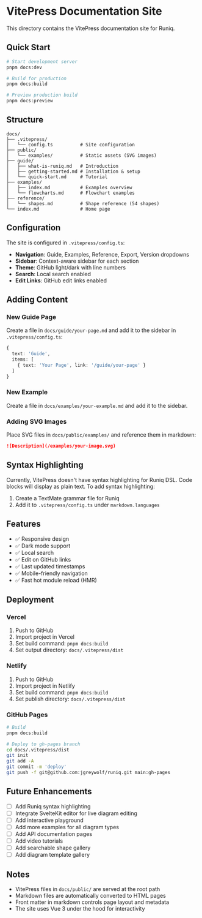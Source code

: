 # VitePress Documentation Site

This directory contains the VitePress documentation site for Runiq.

## Quick Start

```bash
# Start development server
pnpm docs:dev

# Build for production
pnpm docs:build

# Preview production build
pnpm docs:preview
```

## Structure

```
docs/
├── .vitepress/
│   └── config.ts          # Site configuration
├── public/
│   └── examples/          # Static assets (SVG images)
├── guide/
│   ├── what-is-runiq.md   # Introduction
│   ├── getting-started.md # Installation & setup
│   └── quick-start.md     # Tutorial
├── examples/
│   ├── index.md           # Examples overview
│   └── flowcharts.md      # Flowchart examples
├── reference/
│   └── shapes.md          # Shape reference (54 shapes)
└── index.md               # Home page
```

## Configuration

The site is configured in `.vitepress/config.ts`:

- **Navigation**: Guide, Examples, Reference, Export, Version dropdowns
- **Sidebar**: Context-aware sidebar for each section
- **Theme**: GitHub light/dark with line numbers
- **Search**: Local search enabled
- **Edit Links**: GitHub edit links enabled

## Adding Content

### New Guide Page

Create a file in `docs/guide/your-page.md` and add it to the sidebar in `.vitepress/config.ts`:

```typescript
{
  text: 'Guide',
  items: [
    { text: 'Your Page', link: '/guide/your-page' }
  ]
}
```

### New Example

Create a file in `docs/examples/your-example.md` and add it to the sidebar.

### Adding SVG Images

Place SVG files in `docs/public/examples/` and reference them in markdown:

```markdown
![Description](/examples/your-image.svg)
```

## Syntax Highlighting

Currently, VitePress doesn't have syntax highlighting for Runiq DSL. Code blocks will display as plain text. To add syntax highlighting:

1. Create a TextMate grammar file for Runiq
2. Add it to `.vitepress/config.ts` under `markdown.languages`

## Features

- ✅ Responsive design
- ✅ Dark mode support
- ✅ Local search
- ✅ Edit on GitHub links
- ✅ Last updated timestamps
- ✅ Mobile-friendly navigation
- ✅ Fast hot module reload (HMR)

## Deployment

### Vercel

1. Push to GitHub
2. Import project in Vercel
3. Set build command: `pnpm docs:build`
4. Set output directory: `docs/.vitepress/dist`

### Netlify

1. Push to GitHub
2. Import project in Netlify
3. Set build command: `pnpm docs:build`
4. Set publish directory: `docs/.vitepress/dist`

### GitHub Pages

```bash
# Build
pnpm docs:build

# Deploy to gh-pages branch
cd docs/.vitepress/dist
git init
git add -A
git commit -m 'deploy'
git push -f git@github.com:jgreywolf/runiq.git main:gh-pages
```

## Future Enhancements

- [ ] Add Runiq syntax highlighting
- [ ] Integrate SvelteKit editor for live diagram editing
- [ ] Add interactive playground
- [ ] Add more examples for all diagram types
- [ ] Add API documentation pages
- [ ] Add video tutorials
- [ ] Add searchable shape gallery
- [ ] Add diagram template gallery

## Notes

- VitePress files in `docs/public/` are served at the root path
- Markdown files are automatically converted to HTML pages
- Front matter in markdown controls page layout and metadata
- The site uses Vue 3 under the hood for interactivity
